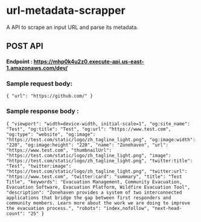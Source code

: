 # url-metadata-scrapper

A API to scrape an input URL and parse its metadata.

## POST API

#### Endpoint : https://mhp0k4u2z0.execute-api.us-east-1.amazonaws.com/dev/ <br />

### Sample request body: 
`{
    "url": "https://github.com/"
 }` <br />

### Sample response body : 
`{
        "viewport": "width=device-width, initial-scale=1",
        "og:site_name": "Test",
        "og:title": "Test",
        "og:url": "https://www.test.com",
        "og:type": "website",
        "og:image": "https://test.com/static/logo/zh_tagline_light.png",
        "og:image:width": "220",
        "og:image:height": "220",
        "name": "Zonehaven",
        "url": "https://www.test.com",
        "thumbnailUrl": "https://test.com/static/logo/zh_tagline_light.png",
        "image": "https://test.com/static/logo/zh_tagline_light.png",
        "twitter:title": "Test",
        "twitter:image": "https://test.com/static/logo/zh_tagline_light.png",
        "twitter:url": "https://www.test.com",
        "twitter:card": "summary",
        "title": "Test Title",
        "keywords": "Evacuation Management, Community Evacuation, Evacuation Software, Evacuation Platform, Wildfire Evacuation Tool",
        "description": "Zonehaven provides a system of two interconnected applications that bridge the gap between first responders and community members. Learn more about the work we are doing to improve the evacuation process.",
        "robots": "index,nofollow",
        "next-head-count": "25"
    }
`
